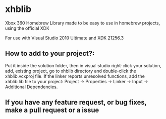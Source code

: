 # xhblib

Xbox 360 Homebrew Library made to be easy to use in homebrew projects, using the official XDK

For use with Visual Studio 2010 Ultimate and XDK 21256.3

## How to add to your project?:

Put it inside the solution folder, then in visual studio right-click your solution, add, existing project, go to xhblib directory and double-click the xhblib.vcxproj file. 
If the linker reports unresolved functions, add the xhblib.lib file to your project: Project → Properties → Linker → Input → Additional Dependencies.

## If you have any feature request, or bug fixes, make a pull request or a issue
